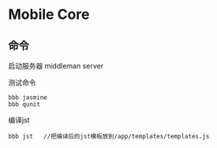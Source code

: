# Mobile Core 






## 命令
启动服务器
	middleman server

测试命令

	bbb jasmine
	bbb qunit
    
    
编译jst

    bbb jst   //把编译后的jst模板放到/app/templates/templates.js